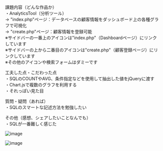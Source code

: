 課題内容（どんな作品か）  
・AnalyticsTool（分析ツール）  
 -> "index.php"ページ：データベースの顧客情報をダッシュボード上の各種グラフで可視化  
 -> "create.php"ページ：顧客情報を登録可能  
 ※サイドバーの一番上のアイコンは"index.php"（Dashboardページ）にリンクしています  
 ※サイドバーの上から二番目のアイコンは"create.php"（顧客登録ページ）にリンクしています  
 ※その他のアイコンや検索フォームはダミーです  
  
工夫した点・こだわった点  
・SQLのCOUNTやAVG、条件指定などを使用して抽出した値をjQueryに渡す  
・Chart.jsで複数のグラフを利用する  
・それっぽい見た目  
  
質問・疑問（あれば）  
・SQLのスマートな記述方法を勉強したい  
  
その他（感想、シェアしたいことなんでも）  
・SQLが一番難しく感じた  
  
![image](https://user-images.githubusercontent.com/81688850/123488436-ee5e1800-d64a-11eb-9933-eb048b5c1837.png)

![image](https://user-images.githubusercontent.com/81688850/123488470-fae27080-d64a-11eb-952c-9dd05f732867.png)

